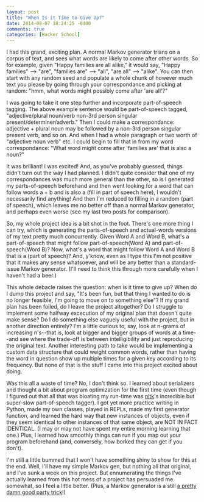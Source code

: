 ```yaml
---
layout: post
title: "When Is it Time to Give Up?"
date: 2014-08-07 18:24:25 -0400
comments: true
categories: [Hacker School]
---
```


I had this grand, exciting plan. A normal Markov generator trians on a corpus of text, and sees what words are likely to come after other words. So for example, given "Happy families are all alike," it would say, "Happy families" --> "are", "families are" --> "all", "are all" --> "alike". You can then start with any random seed and populate a whole chunk of however much text you please by going through your correspondance and picking at random: "hmm, what words might possibly come after 'are all'?"

I was going to take it one step further and incorporate part-of-speech tagging. The above example sentence would be part-of-speech tagged, "adjective/plural noun/verb non-3rd person singular present/determiner/adverb." Then I could make a correspondance: adjective + plural noun may be followed by a non-3rd person singular present verb, and so on. And when I had a whole paragraph or two worth of "adjective noun verb" etc. I could begin to fill that in from my word correspondance: "What word might come after 'families are' that is also a noun?"

It was brilliant! I was excited! And, as you've probably guessed, things didn't turn out the way I had planned. I didn't quite consider that one of my correspondances was much more general than the other, so is I generated my parts-of-speech beforehand and then went looking for a word that can follow words a + b and is also a (fill in part of speech here), I wouldn't necessarily find anything! And then I'm reduced to filling in a random (part of speech), which leaves me no better off than a normal Markov generator, and perhaps even worse (see my last two posts for comparison).

So, my whole project idea is a bit shot in the foot. There's one more thing I can try, which is generating the parts-of-speech and actual-words versions of my text pretty much concurrently. Given Word A and Word B, what's a part-of-speech that might follow part-of-speech(Word A) and part-of-speech(Word B)? Now, what's a word that might follow Word A and Word B that is a (part of speech)? And, y'know, even as I type this I'm not positive that it makes any sense whatsoever, and will be any better than a standard-issue Markov generator. (I'll need to think this through more carefully when I haven't had a beer.)

This whole debacle raises the question: when is it time to give up? When do I dump this project and say, "It's been fun, but that thing I wanted to do is no longer feasible, I'm going to move on to something else"? If my grand plan has been foiled, do I leave the project altogether? Do I struggle to implement some halfway excecution of my original plan that doesn't quite make sense? Do I do something else vaguely useful with the project, but in another direction entirely? I'm a little curious to, say, look at n-grams of increasing n's--that is, look at bigger and bigger groups of words at a time--and see where the trade-off is between intelligibility and just reproducing the original text. Another interesting path to take would be implementing a custom data structure that could weight common words, rather than having the word in question show up multiple times for a given key according to its frequency. But none of that is the stuff I came into this project excited about doing.

Was this all a waste of time? No, I don't think so. I learned about serializers and thought a bit about program optimization for the first time (even though I figured out that all that was bloating my run-time was [nltk](www.nltk.org)'s incredible but super-slow part-of-speech tagger). I got yet more practice writing in Python, made my own classes, played in REPLs, made my first generator function, and learned the hard way that new instances of objects, even if they seem identical to other instances of that same object, are NOT IN FACT IDENTICAL. (I may or may not have spent my entire morning learning that one.) Plus, I learned how smoothly things can run if you map out your program beforehand (and, conversely, how borked they can get if you don't).

I'm still a little bummed that I won't have something shiny to show for this at the end. Well, I'll have my simple Markov gen, but nothing all that original, and I've sunk a week on this project. But ennumerating the things I've actually learned from this hot mess of a project has persuaded me somewhat, so I feel a little better. (Plus, a Markov generator is a still [a pretty damn good party trick](https://twitter.com/WhalePrejudice)!)